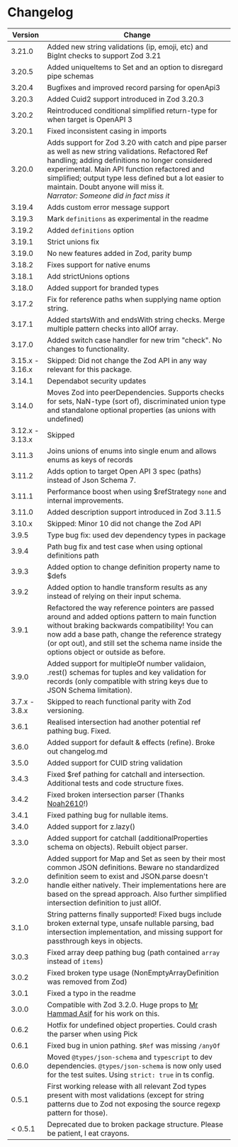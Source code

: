 # Changelog

| Version         | Change                                                                                                                                                                                                                                                                                                                                                                 |
| --------------- | ---------------------------------------------------------------------------------------------------------------------------------------------------------------------------------------------------------------------------------------------------------------------------------------------------------------------------------------------------------------------- |
| 3.21.0          | Added new string validations (ip, emoji, etc) and BigInt checks to support Zod 3.21                                                                                                                                                                                                                                                                                    |
| 3.20.5          | Added uniqueItems to Set and an option to disregard pipe schemas                                                                                                                                                                                                                                                                                                       |
| 3.20.4          | Bugfixes and improved record parsing for openApi3                                                                                                                                                                                                                                                                                                                      |
| 3.20.3          | Added Cuid2 support introduced in Zod 3.20.3                                                                                                                                                                                                                                                                                                                           |
| 3.20.2          | Reintroduced conditional simplified return-type for when target is OpenAPI 3                                                                                                                                                                                                                                                                                           |
| 3.20.1          | Fixed inconsistent casing in imports                                                                                                                                                                                                                                                                                                                                   |
| 3.20.0          | Adds support for Zod 3.20 with catch and pipe parser as well as new string validations. Refactored Ref handling; adding definitions no longer considered experimental. Main API function refactored and simplified; output type less defined but a lot easier to maintain. Doubt anyone will miss it. <br/><quote><i>Narrator: Someone did in fact miss it</i></quote> |
| 3.19.4          | Adds custom error message support                                                                                                                                                                                                                                                                                                                                      |
| 3.19.3          | Mark `definitions` as experimental in the readme                                                                                                                                                                                                                                                                                                                       |
| 3.19.2          | Added `definitions` option                                                                                                                                                                                                                                                                                                                                             |
| 3.19.1          | Strict unions fix                                                                                                                                                                                                                                                                                                                                                      |
| 3.19.0          | No new features added in Zod, parity bump                                                                                                                                                                                                                                                                                                                              |
| 3.18.2          | Fixes support for native enums                                                                                                                                                                                                                                                                                                                                         |
| 3.18.1          | Add strictUnions options                                                                                                                                                                                                                                                                                                                                               |
| 3.18.0          | Added support for branded types                                                                                                                                                                                                                                                                                                                                        |
| 3.17.2          | Fix for reference paths when supplying name option string.                                                                                                                                                                                                                                                                                                             |
| 3.17.1          | Added startsWith and endsWith string checks. Merge multiple pattern checks into allOf array.                                                                                                                                                                                                                                                                           |
| 3.17.0          | Added switch case handler for new trim "check". No changes to functionality.                                                                                                                                                                                                                                                                                           |
| 3.15.x - 3.16.x | Skipped: Did not change the Zod API in any way relevant for this package.                                                                                                                                                                                                                                                                                              |
| 3.14.1          | Dependabot security updates                                                                                                                                                                                                                                                                                                                                            |
| 3.14.0          | Moves Zod into peerDependencies. Supports checks for sets, NaN-type (sort of), discriminated union type and standalone optional properties (as unions with undefined)                                                                                                                                                                                                  |
| 3.12.x - 3.13.x | Skipped                                                                                                                                                                                                                                                                                                                                                                |
| 3.11.3          | Joins unions of enums into single enum and allows enums as keys of records                                                                                                                                                                                                                                                                                             |
| 3.11.2          | Adds option to target Open API 3 spec (paths) instead of Json Schema 7.                                                                                                                                                                                                                                                                                                |
| 3.11.1          | Performance boost when using $refStrategy `none` and internal improvements.                                                                                                                                                                                                                                                                                            |
| 3.11.0          | Added description support introduced in Zod 3.11.5                                                                                                                                                                                                                                                                                                                     |
| 3.10.x          | Skipped: Minor 10 did not change the Zod API                                                                                                                                                                                                                                                                                                                           |
| 3.9.5           | Type bug fix: used dev dependency types in package                                                                                                                                                                                                                                                                                                                     |
| 3.9.4           | Path bug fix and test case when using optional definitions path                                                                                                                                                                                                                                                                                                        |
| 3.9.3           | Added option to change definition property name to $defs                                                                                                                                                                                                                                                                                                               |
| 3.9.2           | Added option to handle transform results as any instead of relying on their input schema.                                                                                                                                                                                                                                                                              |
| 3.9.1           | Refactored the way reference pointers are passed around and added options pattern to main function without braking backwards compatibility! You can now add a base path, change the reference strategy (or opt out), and still set the schema name inside the options object or outside as before.                                                                     |
| 3.9.0           | Added support for multipleOf number validaion, .rest() schemas for tuples and key validation for records (only compatible with string keys due to JSON Schema limitation).                                                                                                                                                                                             |
| 3.7.x - 3.8.x   | Skipped to reach functional parity with Zod versioning.                                                                                                                                                                                                                                                                                                                |
| 3.6.1           | Realised intersection had another potential ref pathing bug. Fixed.                                                                                                                                                                                                                                                                                                    |
| 3.6.0           | Added support for default & effects (refine). Broke out changelog.md                                                                                                                                                                                                                                                                                                   |
| 3.5.0           | Added support for CUID string validation                                                                                                                                                                                                                                                                                                                               |
| 3.4.3           | Fixed $ref pathing for catchall and intersection. Additional tests and code structure fixes.                                                                                                                                                                                                                                                                           |
| 3.4.2           | Fixed broken intersection parser (Thanks [Noah2610](https://github.com/Noah2610)!)                                                                                                                                                                                                                                                                                     |
| 3.4.1           | Fixed pathing bug for nullable items.                                                                                                                                                                                                                                                                                                                                  |
| 3.4.0           | Added support for z.lazy()                                                                                                                                                                                                                                                                                                                                             |
| 3.3.0           | Added support for catchall (additionalProperties schema on objects). Rebuilt object parser.                                                                                                                                                                                                                                                                            |
| 3.2.0           | Added support for Map and Set as seen by their most common JSON definitions. Beware no standardized definition seem to exist and JSON.parse doesn't handle either natively. Their implementations here are based on the spread approach. Also further simplified intersection definition to just allOf.                                                                |
| 3.1.0           | String patterns finally supported! Fixed bugs include broken external type, unsafe nullable parsing, bad intersection implementation, and missing support for passthrough keys in objects.                                                                                                                                                                             |
| 3.0.3           | Fixed array deep pathing bug (path contained `array` instead of `items`)                                                                                                                                                                                                                                                                                               |
| 3.0.2           | Fixed broken type usage (NonEmptyArrayDefinition was removed from Zod)                                                                                                                                                                                                                                                                                                 |
| 3.0.1           | Fixed a typo in the readme                                                                                                                                                                                                                                                                                                                                             |
| 3.0.0           | Compatible with Zod 3.2.0. Huge props to [Mr Hammad Asif](https://github.com/mrhammadasif) for his work on this.                                                                                                                                                                                                                                                       |
| 0.6.2           | Hotfix for undefined object properties. Could crash the parser when using Pick                                                                                                                                                                                                                                                                                         |
| 0.6.1           | Fixed bug in union pathing. `$Ref` was missing `/anyOf`                                                                                                                                                                                                                                                                                                                |
| 0.6.0           | Moved `@types/json-schema` and `typescript` to dev dependencies. `@types/json-schema` is now only used for the test suites. Using `strict: true` in ts config.                                                                                                                                                                                                         |
| 0.5.1           | First working release with all relevant Zod types present with most validations (except for string patterns due to Zod not exposing the source regexp pattern for those).                                                                                                                                                                                              |
| < 0.5.1         | Deprecated due to broken package structure. Please be patient, I eat crayons.                                                                                                                                                                                                                                                                                          |
